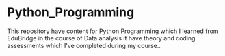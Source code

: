 # Python_Programming
This repository have content for Python Programming which I learned from EduBridge in the course of Data analysis  it have theory and coding assessments which I've completed during my course..
